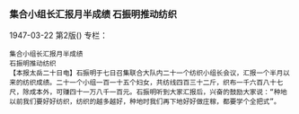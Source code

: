 ### 集合小组长汇报月半成绩  石振明推动纺织

1947-03-22
第2版()
专栏：

    集合小组长汇报月半成绩
    石振明推动纺织
    【本报太岳二十日电】石振明于七日召集联合大队内二十一个纺织小组长会议，汇报一个半月以来的纺织成绩。二十一个小组一百一十五个妇女，共纺线四百三十二斤，织布一千六百八十七尺，除成本外，可赚四十一万八千一百元。石振明听到大家汇报后，兴奋的鼓励大家说：“种地以前我们要好好纺织，纺织的越多越好，种地时我们再下地好好做庄稼，都要学个全把式”。
